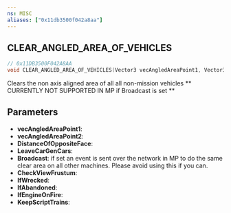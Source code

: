 ```yaml
---
ns: MISC
aliases: ["0x11db3500f042a8aa"]
---
```

## CLEAR_ANGLED_AREA_OF_VEHICLES

```c
// 0x11DB3500F042A8AA
void CLEAR_ANGLED_AREA_OF_VEHICLES(Vector3 vecAngledAreaPoint1, Vector3 vecAngledAreaPoint2, float DistanceOfOppositeFace, bool LeaveCarGenCars, bool Broadcast, bool CheckViewFrustum, bool IfWrecked, bool IfAbandoned, bool IfEngineOnFire, bool KeepScriptTrains);
```

Clears the non axis aligned area of all all non-mission vehicles ** CURRENTLY NOT SUPPORTED IN MP if Broadcast is set **


## Parameters
* **vecAngledAreaPoint1**: 
* **vecAngledAreaPoint2**: 
* **DistanceOfOppositeFace**: 
* **LeaveCarGenCars**: 
* **Broadcast**: if set an event is sent over the network in MP to do the same clear area on all other machines. Please avoid using this if you can.
* **CheckViewFrustum**: 
* **IfWrecked**: 
* **IfAbandoned**: 
* **IfEngineOnFire**: 
* **KeepScriptTrains**: 
